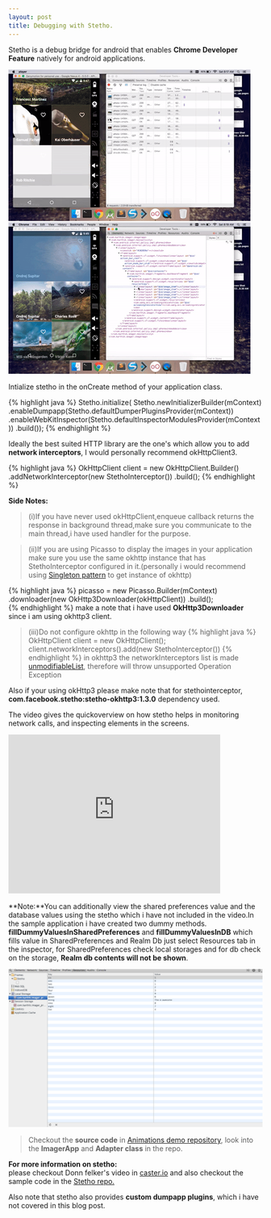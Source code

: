 ```yaml
---
layout: post
title: Debugging with Stetho.
---
```


Stetho is a debug bridge for android that enables **Chrome Developer Feature** natively for android applications.<br/>

![ScreenShot](/img/Blog/stetho-network.gif)
![ScreenShot](/img/Blog/stetho-inspect1.gif)


Intialize stetho in the onCreate method of your application class.

{% highlight java %}
Stetho.initialize(
  Stetho.newInitializerBuilder(mContext)
   .enableDumpapp(Stetho.defaultDumperPluginsProvider(mContext))
   .enableWebKitInspector(Stetho.defaultInspectorModulesProvider(mContext))
   .build());
{% endhighlight %}


Ideally the best suited HTTP library are the one's which allow you to add **network interceptors**, I would personally recommend okHttpClient3.
 
<!--break-->

{% highlight java %}
OkHttpClient client =  new OkHttpClient.Builder()
                  .addNetworkInterceptor(new StethoInterceptor())
                  .build();
{% endhighlight %}

**Side Notes:** 
>(i)If you have never used okHttpClient,enqueue callback returns the response in background thread,make sure you communicate to the main thread,i have used handler for the purpose.<br/>

>(ii)If you are using Picasso to display the images in your application make sure you use the same okhttp instance that has StethoInterceptor configured in it.(personally i would recommend using [Singleton pattern](https://en.wikipedia.org/wiki/Singleton_pattern) to get instance of okhttp)<br/>


{% highlight java %}
	picasso = new Picasso.Builder(mContext)
                .downloader(new OkHttp3Downloader(okHttpClient))
                .build();	
{% endhighlight %}
make a note that i have used **OkHttp3Downloader** since i am using okhttp3 client.  

>(iii)Do not configure okhttp in the following way
{% highlight java %}
	OkHttpClient client = new OkHttpClient();
	client.networkInterceptors().add(new StethoInterceptor())
{% endhighlight %}
in okhttp3 the networkInterceptors list is made [unmodifiableList](http://www.tutorialspoint.com/java/util/collections_unmodifiablelist.htm), therefore will throw unsupported Operation Exception<br/> 


Also if your using okHttp3 please make note that for stethointerceptor,<br/>
**com.facebook.stetho:stetho-okhttp3:1.3.0** dependency used.

The video gives the quickoverview on how stetho helps in monitoring network calls, and inspecting elements in the screens.<br/>
<iframe width="420" height="315" src="https://www.youtube.com/embed/gscgCjhRWPk" frameborder="0" allowfullscreen></iframe>

**Note:**You can additionally view the shared preferences value and the database values using the stetho which i have not included in the video.In the sample application i have created two dummy methods.<br/> **fillDummyValuesInSharedPreferences** and **fillDummyValuesInDB**  which fills value in SharedPreferences and Realm Db just select Resources tab in the inspector, for SharedPreferences check local storages and for db check on the storage, **Realm db contents will not be shown**.<br/>

![ScreenShot](/img/Blog/stethodb.png) 

>Checkout the **source code** in [Animations demo repository](https://github.com/callmekarthik/AnimationsDemo), look into the **ImagerApp** and **Adapter class** in the repo.<br/>

**For more information on stetho:**<br/> 
please checkout Donn felker's video in [caster.io](https://caster.io/episodes/episode-4-debugging-android-with-stetho/) and also checkout the sample code in the [Stetho repo.](https://github.com/facebook/stetho)<br/>

Also note that stetho also provides **custom dumpapp plugins**, which i have not covered in this blog post.<br/>



